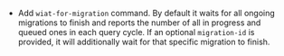 - Add `wiat-for-migration` command. By default it waits for all ongoing migrations to finish and reports the number of all in progress and queued ones in each query cycle. If an optional `migration-id` is provided, it will additionally wait for that specific migration to finish.

